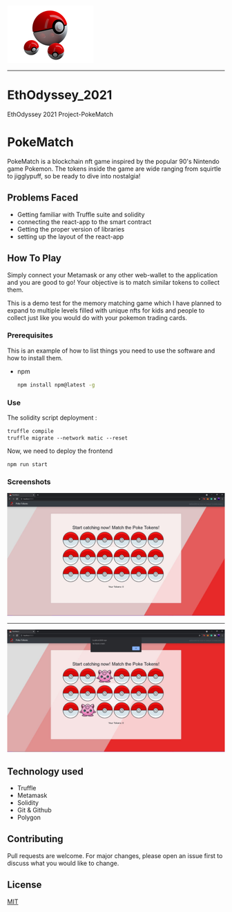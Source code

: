 ![](https://github.com/Aryandotgit/EthOdyssey_2021-PokeMatch/blob/main/src/logo.png)

***

# EthOdyssey_2021
EthOdyssey 2021 Project-PokeMatch

# PokeMatch

PokeMatch is a blockchain nft game inspired by the popular 90's Nintendo game Pokemon.
The tokens inside the game are wide ranging from squirtle to jigglypuff, so be ready to dive into nostalgia!

## Problems Faced
* Getting familiar with Truffle suite and solidity
* connecting the react-app to the smart contract
* Getting the proper version of libraries 
* setting up the layout of the react-app

## How To Play

Simply connect your Metamask or any other web-wallet to the application and you are good to go!
Your objective is to match similar tokens to collect them.

This is a demo test for the memory matching game which I have planned to expand to multiple levels filled with unique nfts for kids and people to collect just like you would do with your pokemon trading cards.

### Prerequisites

This is an example of how to list things you need to use the software and how to install them.
* npm
  ```sh
  npm install npm@latest -g
  ```
### Use

The solidity script deployment : 
```
truffle compile
truffle migrate --network matic --reset
```
Now, we need to deploy the frontend 

```shell
npm run start
```


### Screenshots

![](https://github.com/Aryandotgit/EthOdyssey_2021-PokeMatch/blob/main/public/screenshot/2.JPG)

***

![](https://github.com/Aryandotgit/EthOdyssey_2021-PokeMatch/blob/main/public/screenshot/4.JPG)

## Technology used
* Truffle
* Metamask
* Solidity
* Git & Github
* Polygon

## Contributing
Pull requests are welcome. For major changes, please open an issue first to discuss what you would like to change.

## License
[MIT](https://choosealicense.com/licenses/mit/)
